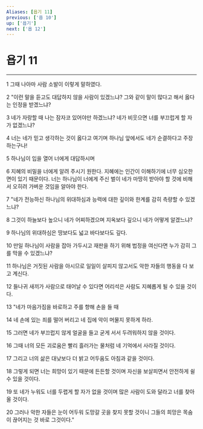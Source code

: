 ```yaml
---
Aliases: [욥기 11]
previous: ['욥 10']
up: ['욥기']
next: ['욥 12']
---
```

# 욥기 11

***


1 그때 나아마 사람 소발이 이렇게 말하였다. 

2 "이런 말을 듣고도 대답하지 않을 사람이 있겠느냐? 그와 같이 말이 많다고 해서 옳다는 인정을 받겠느냐? 

3 네가 자랑할 때 나는 잠자코 있어야만 하겠느냐? 네가 비웃으면 너를 부끄럽게 할 자가 없겠느냐? 

4 너는 네가 믿고 생각하는 것이 옳다고 여기며 하나님 앞에서도 네가 순결하다고 주장하는구나! 

5 하나님이 입을 열어 너에게 대답하시며 

6 지혜의 비밀을 너에게 알려 주시기 원한다. 지혜에는 인간이 이해하기에 너무 심오한 면이 있기 때문이다. 너는 하나님이 너에게 주신 벌이 네가 마땅히 받아야 할 것에 비해서 오히려 가벼운 것임을 알아야 한다. 

7 "네가 전능하신 하나님의 위대하심과 능력에 대한 깊이와 한계를 감히 측량할 수 있겠느냐? 

8 그것이 하늘보다 높으니 네가 어찌하겠으며 지옥보다 깊으니 네가 어떻게 알겠느냐? 

9 하나님의 위대하심은 땅보다도 넓고 바다보다도 깊다. 

10 만일 하나님이 사람을 잡아 가두시고 재판을 하기 위해 법정을 여신다면 누가 감히 그를 막을 수 있겠느냐? 

11 하나님은 거짓된 사람을 아시므로 일일이 살피지 않고서도 악한 자들의 행동을 다 보고 계신다. 

12 들나귀 새끼가 사람으로 태어날 수 있다면 어리석은 사람도 지혜롭게 될 수 있을 것이다. 

13 "네가 마음가짐을 바로하고 주를 향해 손을 들 때 

14 네 손에 있는 죄를 떨어 버리고 네 집에 악이 머물지 못하게 하라. 

15 그러면 네가 부끄럽지 않게 얼굴을 들고 굳게 서서 두려워하지 않을 것이다. 

16 그때 너의 모든 괴로움은 빨리 흘러가는 물처럼 네 기억에서 사라질 것이다. 

17 그리고 너의 삶은 대낮보다 더 밝고 어두움도 아침과 같을 것이다. 

18 그렇게 되면 너는 희망이 있기 때문에 든든할 것이며 자신을 보살피면서 안전하게 쉴 수 있을 것이다. 

19 또 네가 누워도 너를 두렵게 할 자가 없을 것이며 많은 사람이 도와 달라고 너를 찾아올 것이다. 

20 그러나 악한 자들은 눈이 어두워 도망갈 곳을 찾지 못할 것이니 그들의 희망은 목숨이 끊어지는 것 바로 그것이다."
